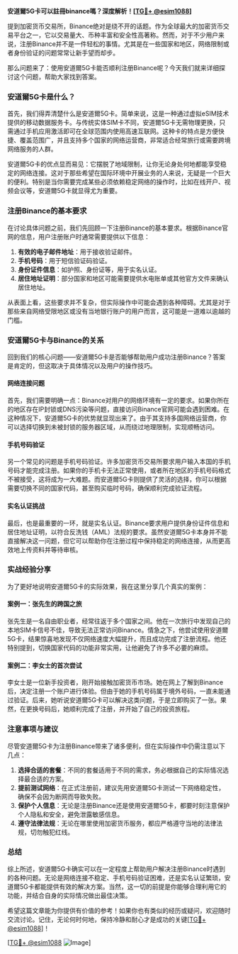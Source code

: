 **安道爾5G卡可以註冊binance嗎？深度解析！[[TG💪+ @esim1088](https://t.me/s/esim1088)]**

提到加密货币交易所，Binance绝对是绕不开的话题。作为全球最大的加密货币交易平台之一，它以交易量大、币种丰富和安全性高著称。然而，对于不少用户来说，注册Binance并不是一件轻松的事情。尤其是在一些国家和地区，网络限制或者身份验证的问题常常让新手望而却步。

那么问题来了：使用安道爾5G卡能否顺利注册Binance呢？今天我们就来详细探讨这个问题，帮助大家找到答案。

### 安道爾5G卡是什么？

首先，我们得弄清楚什么是安道爾5G卡。简单来说，这是一种通过虚拟eSIM技术提供的移动数据服务卡。与传统实体SIM卡不同，安道爾5G卡无需物理更换，只需通过手机应用激活即可在全球范围内使用高速互联网。这种卡的特点是方便快捷、覆盖范围广，并且支持多个国家的网络运营商，非常适合经常旅行或需要跨境网络服务的人群。

安道爾5G卡的优点显而易见：它摆脱了地域限制，让你无论身处何地都能享受稳定的网络连接。这对于那些希望在国际环境中开展业务的人来说，无疑是一个巨大的便利。特别是当你需要完成某些必须依赖稳定网络的操作时，比如在线开户、视频会议等，安道爾5G卡就显得尤为重要。

### 注册Binance的基本要求

在讨论具体问题之前，我们先回顾一下注册Binance的基本要求。根据Binance官网的信息，用户注册账户时通常需要提供以下信息：

1. **有效的电子邮件地址**：用于接收验证邮件。
2. **手机号码**：用于短信验证码验证。
3. **身份证件信息**：如护照、身份证等，用于实名认证。
4. **居住地址证明**：部分国家和地区可能需要提供水电账单或其他官方文件来确认居住地址。

从表面上看，这些要求并不复杂，但实际操作中可能会遇到各种障碍。尤其是对于那些来自网络受限地区或没有当地银行账户的用户而言，这可能是一道难以逾越的门槛。

### 安道爾5G卡与Binance的关系

回到我们的核心问题——安道爾5G卡是否能够帮助用户成功注册Binance？答案是肯定的，但这取决于具体情况以及用户的操作技巧。

#### 网络连接问题

首先，我们需要明确一点：Binance对用户的网络环境有一定的要求。如果你所在的地区存在IP封锁或DNS污染等问题，直接访问Binance官网可能会遇到困难。在这种情况下，安道爾5G卡的优势就显现出来了。由于其支持多国网络运营商，你可以选择切换到未被封锁的服务器区域，从而绕过地理限制，实现顺畅访问。

#### 手机号码验证

另一个常见的问题是手机号码验证。许多加密货币交易所要求用户输入本国的手机号码才能完成注册。如果你的手机卡无法正常使用，或者所在地区的手机号码格式不被接受，这将成为一大难题。而安道爾5G卡则提供了灵活的选择，你可以根据需要切换不同的国家代码，甚至购买临时号码，确保顺利完成验证流程。

#### 实名认证挑战

最后，也是最重要的一环，就是实名认证。Binance要求用户提供身份证件信息和居住地址证明，以符合反洗钱（AML）法规的要求。虽然安道爾5G卡本身并不能直接解决这一问题，但它可以帮助你在注册过程中保持稳定的网络连接，从而更高效地上传资料并等待审核。

### 实战经验分享

为了更好地说明安道爾5G卡的实际效果，我在这里分享几个真实的案例：

#### 案例一：张先生的跨国之旅

张先生是一名自由职业者，经常往返于多个国家之间。他在一次旅行中发现自己的本地SIM卡信号不佳，导致无法正常访问Binance。情急之下，他尝试使用安道爾5G卡，结果惊喜地发现不仅网络速度大幅提升，而且成功完成了注册流程。他还特别提到，切换国家代码的功能非常实用，让他避免了许多不必要的麻烦。

#### 案例二：李女士的首次尝试

李女士是一位新手投资者，刚开始接触加密货币市场。她在网上了解到Binance后，决定注册一个账户进行体验。但由于她的手机号码属于境外号码，一直未能通过验证。后来，她听说安道爾5G卡可以解决这类问题，于是立即购买了一张。果然，在更换号码后，她顺利完成了注册，并开始了自己的投资旅程。

### 注意事项与建议

尽管安道爾5G卡为注册Binance带来了诸多便利，但在实际操作中仍需注意以下几点：

1. **选择合适的套餐**：不同的套餐适用于不同的需求，务必根据自己的实际情况选择最合适的方案。
2. **提前测试网络**：在正式注册前，建议先用安道爾5G卡测试一下网络稳定性，确保不会因为断网而导致失败。
3. **保护个人信息**：无论是注册Binance还是使用安道爾5G卡，都要时刻注意保护个人隐私和安全，避免泄露敏感信息。
4. **遵守法律法规**：无论在哪里使用加密货币服务，都应严格遵守当地的法律法规，切勿触犯红线。

### 总结

综上所述，安道爾5G卡确实可以在一定程度上帮助用户解决注册Binance时遇到的各种问题。无论是网络连接不稳定、手机号码验证困难，还是实名认证繁琐，安道爾5G卡都能提供有效的解决方案。当然，这一切的前提是你能够合理利用它的功能，并结合自身的实际情况做出最佳决策。

希望这篇文章能为你提供有价值的参考！如果你也有类似的经历或疑问，欢迎随时交流讨论。记住，无论何时何地，保持冷静和耐心才是成功的关键[[TG💪+ @esim1088](https://t.me/s/esim1088)]！

[[TG💪+ @esim1088](https://t.me/s/esim1088) ![Image](https://i.postimg.cc/4NQfJmqS/Snipaste-2025-05-13-00-14-12.png)]